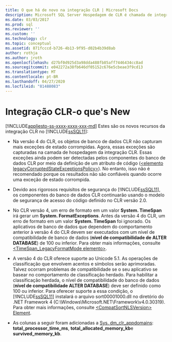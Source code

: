 ```yaml
---
title: O que há de novo na integração CLR | Microsoft Docs
description: Microsoft SQL Server Hospedagem de CLR é chamada de integração CLR. Este artigo descreve os novos recursos da integração CLR no SQL Server 2012.
ms.date: 03/03/2017
ms.prod: sql
ms.reviewer: ''
ms.custom: ''
ms.technology: clr
ms.topic: conceptual
ms.assetid: 871fcccd-b726-4b13-9f95-d02b4b39d8ab
author: rothja
ms.author: jroth
ms.openlocfilehash: d27bf0d925d3a98dda488fb85aff7446434cc8ad
ms.sourcegitcommit: e042272a38fb646df05152c676e5cbeae3f9cd13
ms.translationtype: MT
ms.contentlocale: pt-BR
ms.lasthandoff: 04/27/2020
ms.locfileid: "81488083"
---
```

# <a name="clr-integration---what39s-new"></a>Integração CLR-o que&#39;s New
[!INCLUDE[appliesto-ss-xxxx-xxxx-xxx-md](../../includes/appliesto-ss-xxxx-xxxx-xxx-md.md)]
  Estes são os novos recursos da integração CLR no [!INCLUDE[ssSQL11](../../includes/sssql11-md.md)]:  
  
-   Na versão 4 do CLR, os objetos de banco de dados CLR não capturam mais exceções de estado corrompidas. Agora, essas exceções são capturadas na camada de hospedagem da integração CLR. Essas exceções ainda podem ser detectadas pelos componentes do banco de dados CLR por meio da definição de um atributo de código ([\<elemento legacyCorruptedStateExceptionsPolicy>](https://go.microsoft.com/fwlink/?LinkId=204954)). No entanto, isso não é recomendado porque os resultados não são confiáveis quando ocorre uma exceção de estado corrompida.  
  
-   Devido aos rigorosos requisitos de segurança do [!INCLUDE[ssSQL11](../../includes/sssql11-md.md)], os componentes do banco de dados CLR continuarão usando o modelo de segurança de acesso do código definido no CLR versão 2.0.  
  
-   No CLR versão 4, um erro de formato em um valor **System. TimeSpan** irá gerar um **System. FormatExceptions**. Antes da versão 4 do CLR, um erro de formato em um valor **System. TimeSpan** foi ignorado. Os aplicativos de banco de dados que dependem do comportamento anterior à versão 4 do CLR devem ser executados com um nível de compatibilidade de banco de dados (**nível de compatibilidade de ALTER DATABASE**) de 100 ou inferior. Para obter mais informações, consulte [<TimeSpan_LegacyFormatMode elemento>](https://go.microsoft.com/fwlink/?LinkId=205109).  
  
-   A versão 4 do CLR oferece suporte ao Unicode 5.1. As operações de classificação que envolvem acentos e símbolos serão aprimoradas. Talvez ocorram problemas de compatibilidade se o seu aplicativo se basear no comportamento de classificação herdado. Para habilitar a classificação herdada, o nível de compatibilidade do banco de dados (**nível de compatibilidade ALTER DATABASE**) deve ser definido como 100 ou inferior. Para oferecer suporte a essa condição, o [!INCLUDE[ssSQL11](../../includes/sssql11-md.md)] instalará o arquivo sort00001000.dll no diretório do .NET Framework 4 (C:\Windows\Microsoft.NET\Framework\v4.0.30319). Para obter mais informações, consulte [ \<CompatSortNLSVersion> Element](https://go.microsoft.com/fwlink/?LinkId=205110).  
  
-   As colunas a seguir foram adicionadas a [Sys. dm_clr_appdomains](../../relational-databases/system-dynamic-management-views/sys-dm-clr-appdomains-transact-sql.md): **total_processor_time_ms**, **total_allocated_memory_kb**e **survived_memory_kb**.  
  
  
